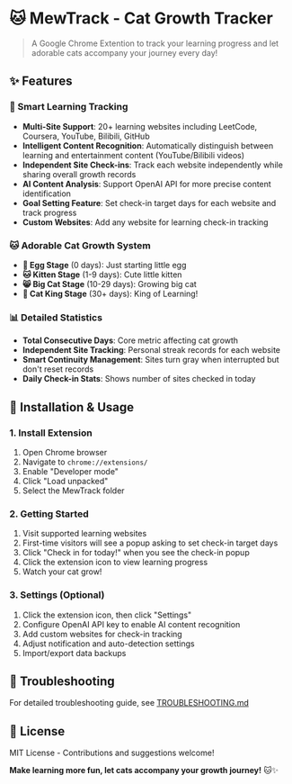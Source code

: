 # 🐱 MewTrack - Cat Growth Tracker

> A Google Chrome Extention to track your learning progress and let adorable cats accompany your journey every day!

## ✨ Features

### 🎯 Smart Learning Tracking
- **Multi-Site Support**: 20+ learning websites including LeetCode, Coursera, YouTube, Bilibili, GitHub
- **Intelligent Content Recognition**: Automatically distinguish between learning and entertainment content (YouTube/Bilibili videos)
- **Independent Site Check-ins**: Track each website independently while sharing overall growth records
- **AI Content Analysis**: Support OpenAI API for more precise content identification
- **Goal Setting Feature**: Set check-in target days for each website and track progress
- **Custom Websites**: Add any website for learning check-in tracking

### 🐱 Adorable Cat Growth System
- **🥚 Egg Stage** (0 days): Just starting little egg
- **🐱 Kitten Stage** (1-9 days): Cute little kitten
- **😸 Big Cat Stage** (10-29 days): Growing big cat
- **👑 Cat King Stage** (30+ days): King of Learning!

### 📊 Detailed Statistics
- **Total Consecutive Days**: Core metric affecting cat growth
- **Independent Site Tracking**: Personal streak records for each website
- **Smart Continuity Management**: Sites turn gray when interrupted but don't reset records
- **Daily Check-in Stats**: Shows number of sites checked in today

## 🚀 Installation & Usage

### 1. Install Extension
1. Open Chrome browser
2. Navigate to `chrome://extensions/`
3. Enable "Developer mode"
4. Click "Load unpacked"
5. Select the MewTrack folder

### 2. Getting Started
1. Visit supported learning websites
2. First-time visitors will see a popup asking to set check-in target days
3. Click "Check in for today!" when you see the check-in popup
4. Click the extension icon to view learning progress
5. Watch your cat grow!

### 3. Settings (Optional)
1. Click the extension icon, then click "Settings"
2. Configure OpenAI API key to enable AI content recognition
3. Add custom websites for check-in tracking
4. Adjust notification and auto-detection settings
5. Import/export data backups




## 🐛 Troubleshooting

For detailed troubleshooting guide, see [TROUBLESHOOTING.md](TROUBLESHOOTING.md)

## 📄 License

MIT License - Contributions and suggestions welcome!


**Make learning more fun, let cats accompany your growth journey!** 🐱✨ 
